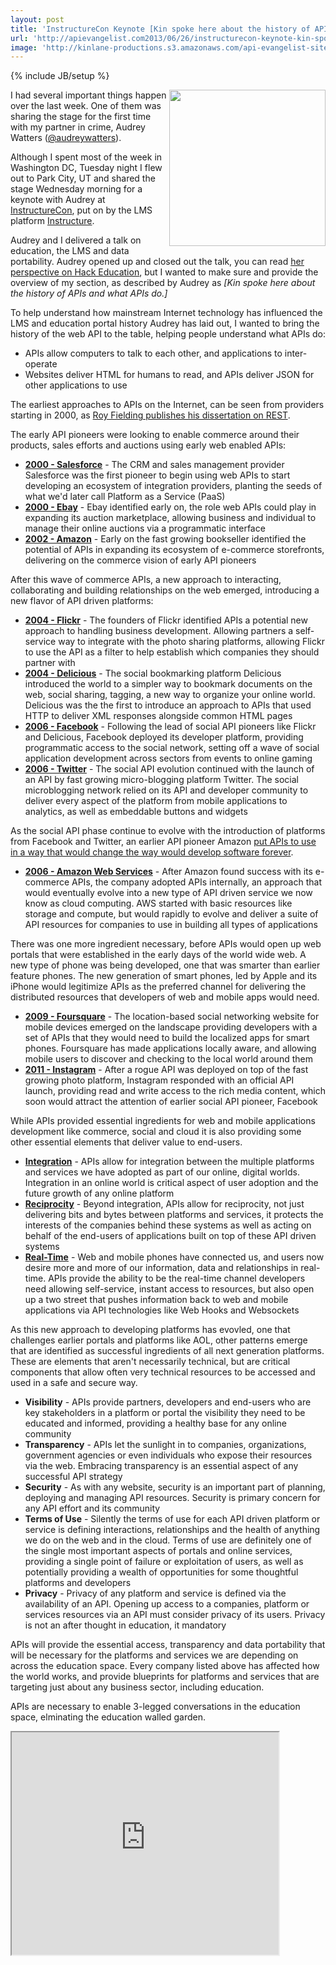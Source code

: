 ```yaml
---
layout: post
title: 'InstructureCon Keynote [Kin spoke here about the history of APIs and what APIs do ]'
url: 'http://apievangelist.com2013/06/26/instructurecon-keynote-kin-spoke-here-about-the-history-of-apis-and-what-apis-do/'
image: 'http://kinlane-productions.s3.amazonaws.com/api-evangelist-site/blog/instructurecon-keynote-utah.jpg'
---
```

{% include JB/setup %}
<p>
     <img src="https://s3.amazonaws.com/kinlane-productions/events/instructurecon-2013/instructurecon-keynote-utah.jpg"  width="250" align="right" />
</p>
<p>
     I had several important things happen over the last week. One of them was sharing the stage for the first time with my partner in crime, Audrey Watters (<a href="https://twitter.com/audreywatters">@audreywatters</a>).
</p>
<p>
     Although I spent most of the week in Washington DC, Tuesday night I flew out to Park City, UT and shared the stage Wednesday morning for a keynote with Audrey at <a title="InstructureCon" href="http://www.instructure.com/instructurecon">InstructureCon</a>, put on by the LMS platform <a title="LMS by Instructure" href="http://www.instructure.com/">Instructure</a>.
</p>
<p>
     Audrey and I delivered a talk on education, the LMS and data portability. Audrey opened up and closed out the talk, you can read <a href="http://hackeducation.com/2013/06/19/the-lms-as-portal-instructurecon/">her perspective on Hack Education</a>, but I wanted to make sure and provide the overview of my section, as described by Audrey as <em>[Kin spoke here about the history of APIs and what APIs do.]</em>
</p>
<p>
     To help understand how mainstream Internet technology has influenced the LMS and education portal history Audrey has laid out, I wanted to bring the history of the web API to the table, helping people understand what APIs do:
</p>
<ul>
     <li>APIs allow computers to talk to each other, and applications to inter-operate
     </li>
     <li>Websites deliver HTML for humans to read, and APIs deliver JSON for other applications to use
     </li>
</ul>
<p>
     The earliest approaches to APIs on the Internet, can be seen from providers starting in 2000, as <a href="http://www.ics.uci.edu/~fielding/pubs/dissertation/top.htm">Roy Fielding publishes his dissertation on REST</a>.
</p>
<p>
     The early API pioneers were looking to enable commerce around their products, sales efforts and auctions using early web enabled APIs:
</p>
<ul>
     <li>
          <strong><a title="History of Salesforce API" href="http://www.apievangelist.com/2011/01/28/history-of-apis-salesforce-com/">2000 - Salesforce</a></strong> - The CRM and sales management provider Salesforce was the first pioneer to begin using web APIs to start developing an ecosystem of integration providers, planting the seeds of what we'd later call Platform as a Service (PaaS)
     </li>
     <li>
          <strong><a title="History of Ebay API" href="http://www.apievangelist.com/2011/01/26/history-of-apis-ebay/">2000 - Ebay</a></strong> - Ebay identified early on, the role web APIs could play in expanding its auction marketplace, allowing business and individual to manage their online auctions via a programmatic interface
     </li>
     <li>
          <strong><a title="History of Amazon E-Commerce API" href="http://www.apievangelist.com/2011/01/28/history-of-apis-amazon-e-commerce/">2002 - Amazon</a></strong> - Early on the fast growing bookseller identified the potential of APIs in expanding its ecosystem of e-commerce storefronts, delivering on the commerce vision of early API pioneers
     </li>
</ul>
<p>
     After this wave of commerce APIs, a new approach to interacting, collaborating and building relationships on the web emerged, introducing a new flavor of API driven platforms:
</p>
<ul>
     <li>
          <strong><a title="History of Flickr API" href="/2011/02/09/history-of-apis-flickr-api/">2004 - Flickr</a></strong> - The founders of Flickr identified APIs a potential new approach to handling business development. Allowing partners a self-service way to integrate with the photo sharing platforms, allowing Flickr to use the API as a filter to help establish which companies they should partner with
     </li>
     <li>
          <strong><a title="History of Delicious API" href="/2013/06/09/history-of-apis-del-icio-us/">2004 - Delicious</a></strong> - The social bookmarking platform Delicious introduced the world to a simpler way to bookmark documents on the web, social sharing, tagging, a new way to organize your online world. Delicious was the the first to introduce an approach to APIs that used HTTP to deliver XML responses alongside common HTML pages
     </li>
     <li>
          <strong><a title="History of Facebook API" href="http://www.apievangelist.com/2011/01/28/history-of-apis-facebook-development-platform/">2006 - Facebook</a></strong> - Following the lead of social API pioneers like Flickr and Delicious, Facebook deployed its developer platform, providing programmatic access to the social network, setting off a wave of social application development across sectors from events to online gaming
     </li>
     <li>
          <strong><a href="http://www.apievangelist.com/2011/01/26/history-of-apis-twitter/">2006 - Twitter</a></strong> - The social API evolution continued with the launch of an API by fast growing micro-blogging platform Twitter. The social microblogging network relied on its API and developer community to deliver every aspect of the platform from mobile applications to analytics, as well as embeddable buttons and widgets
     </li>
</ul>
<p>
     As the social API phase continue to evolve with the introduction of platforms from Facebook and Twitter, an earlier API pioneer Amazon <a href="/2012/01/12/the-secret-to-amazons-success-internal-apis/">put APIs to use in a way that would change the way would develop software forever</a>.
</p>
<ul>
     <li>
          <strong><a href="http://www.apievangelist.com/2011/03/12/history-of-apis-amazon-s3/">2006 - Amazon Web Services</a></strong> - After Amazon found success with its e-commerce APIs, the company adopted APIs internally, an approach that would eventually evolve into a new type of API driven service we now know as cloud computing. AWS started with basic resources like storage and compute, but would rapidly to evolve and deliver a suite of API resources for companies to use in building all types of applications
     </li>
</ul>
<p>
     There was one more ingredient necessary, before APIs would open up web portals that were established in the early days of the world wide web. A new type of phone was being developed, one that was smarter than earlier feature phones. The new generation of smart phones, led by Apple and its iPhone would legitimize APIs as the preferred channel for delivering the distributed resources that developers of web and mobile apps would need.
</p>
<ul>
     <li>
          <strong><a title="History of Foursquare APIs" href="http://www.apievangelist.com/2011/03/11/history-of-apis-foursquare-api/">2009 - Foursquare</a></strong> - The location-based social networking website for mobile devices emerged on the landscape providing developers with a set of APIs that they would need to build the localized apps for smart phones. Foursquare has made applications locally aware, and allowing mobile users to discover and checking to the local world around them
     </li>
     <li>
          <strong><a title="History of Instagram API" href="http://www.apievangelist.com/2011/03/11/history-of-apis-instagram-api/">2011 - Instagram</a></strong> - After a rogue API was deployed on top of the fast growing photo platform, Instagram responded with an official API launch, providing read and write access to the rich media content, which soon would attract the attention of earlier social API pioneer, Facebook
     </li>
</ul>
<p>
     While APIs provided essential ingredients for web and mobile applications development like commerce, social and cloud it is also providing some other essential elements that deliver value to end-users.
</p>
<ul>
     <li>
          <strong><a title="API Integration" href="http://integration.apievangelist.com">Integration</a></strong> - APIs allow for integration between the multiple platforms and services we have adopted as part of our online, digital worlds. Integration in an online world is critical aspect of user adoption and the future growth of any online platform
     </li>
     <li>
          <strong><a title="API Reciprocity" href="http://reciprocity.apievangelist.com">Reciprocity</a></strong> - Beyond integration, APIs allow for reciprocity, not just delivering bits and bytes between platforms and services, it protects the interests of the companies behind these systems as well as acting on behalf of the end-users of applications built on top of these API driven systems
     </li>
     <li>
          <strong><a title="Real-Time APIs" href="http://realtime.apievangelist.com/">Real-Time</a></strong> - Web and mobile phones have connected us, and users now desire more and more of our information, data and relationships in real-time. APIs provide the ability to be the real-time channel developers need allowing self-service, instant access to resources, but also open up a two street that pushes information back to web and mobile applications via API technologies like Web Hooks and Websockets
     </li>
</ul>
<p>
     As this new approach to developing platforms has evovled, one that challenges earlier portals and platforms like AOL, other patterns emerge that are identified as successful ingredients of all next generation platforms. These are elements that aren't necessarily technical, but are critical components that allow often very technical resources to be accessed and used in a safe and secure way.
</p>
<ul>
     <li>
          <strong>Visibility</strong> - APIs provide partners, developers and end-users who are key stakeholders in a platform or portal the visibility they need to be educated and informed, providing a healthy base for any online community
     </li>
     <li>
          <strong>Transparency</strong> - APIs let the sunlight in to companies, organizations, government agencies or even individuals who expose their resources via the web. Embracing transparency is an essential aspect of any successful API strategy
     </li>
     <li>
          <strong>Security</strong> - As with any website, security is an important part of planning, deploying and managing API resources. Security is primary concern for any API effort and its community
     </li>
     <li>
          <strong>Terms of Use</strong> - Silently the terms of use for each API driven platform or service is defining interactions, relationships and the health of anything we do on the web and in the cloud. Terms of use are definitely one of the single most important aspects of portals and online services, providing a single point of failure or exploitation of users, as well as potentially providing a wealth of opportunities for some thoughtful platforms and developers
     </li>
     <li>
          <strong>Privacy</strong> - Privacy of any platform and service is defined via the availability of an API. Opening up access to a companies, platform or services resources via an API must consider privacy of its users. Privacy is not an after thought in education, it mandatory
     </li>
</ul>
<p>
     APIs will provide the essential access, transparency and data portability that will be necessary for the platforms and services we are depending on across the education space. Every company listed above has affected how the world works, and provide blueprints for platforms and services that are targeting just about any business sector, including education.
</p>
<p>
     APIs are necessary to enable 3-legged conversations in the education space, elminating the education walled garden.
</p>
<p>
     <iframe src="http://www.slideshare.net/slideshow/embed_code/23199844" width="427" height="356"></iframe>
</p>
